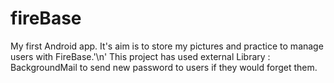 # fireBase
My first Android app. It's aim is to store my pictures and practice to manage users with FireBase.'\n'
This project has used external Library : BackgroundMail to send new password to users if they would forget them.
